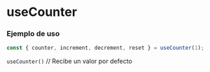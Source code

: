# useCounter

### Ejemplo de uso
```js
const { counter, increment, decrement, reset } = useCounter(1);
```

`useCounter()` // Recibe un valor por defecto